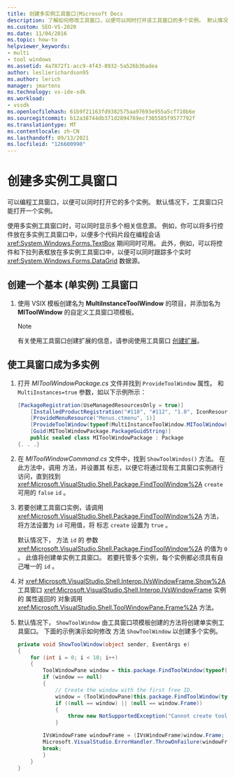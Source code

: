```yaml
---
title: 创建多实例工具窗口|Microsoft Docs
description: 了解如何修改工具窗口，以便可以同时打开该工具窗口的多个实例。 默认情况下，工具窗口只能打开一个实例。
ms.custom: SEO-VS-2020
ms.date: 11/04/2016
ms.topic: how-to
helpviewer_keywords:
- multi
- tool windows
ms.assetid: 4a7872f1-acc9-4f43-8932-5a526b36adea
author: leslierichardson95
ms.author: lerich
manager: jmartens
ms.technology: vs-ide-sdk
ms.workload:
- vssdk
ms.openlocfilehash: 61b9f21163fd9382575aa97693e955a5cf710b6e
ms.sourcegitcommit: b12a38744db371d2894769ecf305585f9577792f
ms.translationtype: MT
ms.contentlocale: zh-CN
ms.lasthandoff: 09/13/2021
ms.locfileid: "126600990"
---
```

# <a name="create-a-multi-instance-tool-window"></a>创建多实例工具窗口
可以编程工具窗口，以便可以同时打开它的多个实例。 默认情况下，工具窗口只能打开一个实例。

使用多实例工具窗口时，可以同时显示多个相关信息源。 例如，你可以将多行控件放在多实例工具窗口中，以便多个代码片段在编程会话 <xref:System.Windows.Forms.TextBox> 期间同时可用。 此外，例如，可以将控件和下拉列表框放在多实例工具窗口中，以便可以同时跟踪多个实时 <xref:System.Windows.Forms.DataGrid> 数据源。

## <a name="create-a-basic-single-instance-tool-window"></a>创建一个基本 (单实例) 工具窗口

1. 使用 VSIX 模板创建名为 **MultiInstanceToolWindow** 的项目，并添加名为 **MIToolWindow** 的自定义工具窗口项模板。

    > [!NOTE]
    > 有关使用工具窗口创建扩展的信息，请参阅使用工具窗口 [创建扩展](../extensibility/creating-an-extension-with-a-tool-window.md)。

## <a name="make-a-tool-window-multi-instance"></a>使工具窗口成为多实例

1. 打开 *MIToolWindowPackage.cs* 文件并找到 `ProvideToolWindow` 属性。 和 `MultiInstances=true` 参数，如以下示例所示：

    ```csharp
    [PackageRegistration(UseManagedResourcesOnly = true)]
        [InstalledProductRegistration("#110", "#112", "1.0", IconResourceID = 400)] // Info on this package for Help/About
        [ProvideMenuResource("Menus.ctmenu", 1)]
        [ProvideToolWindow(typeof(MultiInstanceToolWindow.MIToolWindow), MultiInstances = true)]
        [Guid(MIToolWindowPackage.PackageGuidString)]
        public sealed class MIToolWindowPackage : Package
    {. . .}
    ```

2. 在 *MIToolWindowCommand.cs* 文件中，找到 `ShowToolWindos()` 方法。 在此方法中，调用 方法，并设置其 标志，以便它将通过现有工具窗口实例进行访问，直到找到 <xref:Microsoft.VisualStudio.Shell.Package.FindToolWindow%2A> `create` 可用的 `false` `id` 。

3. 若要创建工具窗口实例，请调用 <xref:Microsoft.VisualStudio.Shell.Package.FindToolWindow%2A> 方法，将方法设置为 `id` 可用值，将 标志 `create` 设置为 `true` 。

    默认情况下， 方法 `id` 的 参数 <xref:Microsoft.VisualStudio.Shell.Package.FindToolWindow%2A> 的值为 `0` 。 此值将创建单实例工具窗口。 若要托管多个实例，每个实例都必须具有自己唯一的 `id` 。

4. 对 <xref:Microsoft.VisualStudio.Shell.Interop.IVsWindowFrame.Show%2A> 工具窗口 <xref:Microsoft.VisualStudio.Shell.Interop.IVsWindowFrame> 实例的 属性返回的 对象调用 <xref:Microsoft.VisualStudio.Shell.ToolWindowPane.Frame%2A> 方法。

5. 默认情况下， `ShowToolWindow` 由工具窗口项模板创建的方法将创建单实例工具窗口。 下面的示例演示如何修改 方法 `ShowToolWindow` 以创建多个实例。

    ```csharp
    private void ShowToolWindow(object sender, EventArgs e)
    {
        for (int i = 0; i < 10; i++)
        {
            ToolWindowPane window = this.package.FindToolWindow(typeof(MIToolWindow), i, false);
            if (window == null)
            {
                // Create the window with the first free ID.
                window = (ToolWindowPane)this.package.FindToolWindow(typeof(MIToolWindow), i, true);
                if ((null == window) || (null == window.Frame))
                {
                    throw new NotSupportedException("Cannot create tool window");
                }

            IVsWindowFrame windowFrame = (IVsWindowFrame)window.Frame;
            Microsoft.VisualStudio.ErrorHandler.ThrowOnFailure(windowFrame.Show());
            break;
            }
        }
    }
    ```
